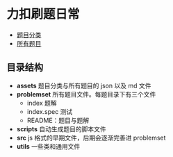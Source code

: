 # 力扣刷题日常

- [题目分类](./assets/docs/CATEGORY.md)
- [所有题目](./assets/docs/PROBLEMS.md)


## 目录结构
- **assets** 题目分类与所有题目的 json 以及 md 文件
- **problemset** 所有题目文件。每题目录下有三个文件
  - index 题解
  - index.spec 测试
  - README：题目与题解
- **scripts** 自动生成题目的脚本文件
- **src** js 格式的早期文件，后期会逐渐完善进 problemset
- **utils** 一些类和通用文件
